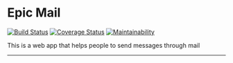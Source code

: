 # Epic Mail
[![Build Status](https://travis-ci.com/raymond42/Epic-mail-challenges-3.svg?branch=develop)](https://travis-ci.com/raymond42/Epic-mail-challenges-3) [![Coverage Status](https://coveralls.io/repos/github/raymond42/Epic-mail/badge.svg?branch=develop)](https://coveralls.io/github/raymond42/Epic-mail?branch=develop) [![Maintainability](https://api.codeclimate.com/v1/badges/5255f9e12d267f8e0f05/maintainability)](https://codeclimate.com/github/raymond42/Epic-mail/maintainability) 

This is a web app that helps people to send messages through mail

------------------------------------------------------------------------------
